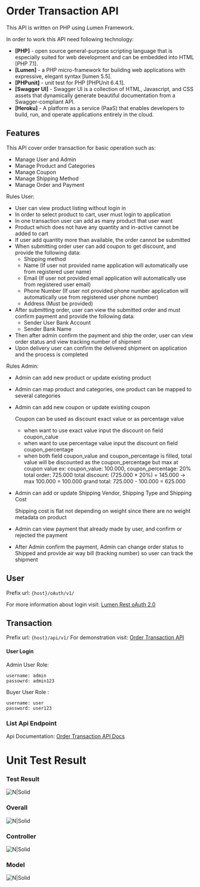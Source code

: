 # Order Transaction API
This API is written on PHP using Lumen Framework.

In order to work this API need following technology:
* **[PHP]** - open source general-purpose scripting language that is especially suited for web development and can be embedded into HTML [PHP 7.1].
* **[Lumen]** - a PHP micro-framework for building web applications with expressive, elegant syntax [lumen 5.5].
* **[PHPunit]** - unit test for PHP [PHPUnit 6.4.1].
* **[Swagger UI]** - Swagger UI is a collection of HTML, Javascript, and CSS assets that dynamically generate beautiful documentation from a Swagger-compliant API.
* **[Heroku]** - A platform as a service (PaaS) that enables developers to build, run, and operate applications entirely in the cloud.

## Features
This API cover order transaction for basic operation such as:
* Manage User and Admin
* Manage Product and Categories
* Manage Coupon
* Manage Shipping Method
* Manage Order and Payment

Rules User:
* User can view product listing without login in
* In order to select product to cart, user must login to application
* In one transaction user can add as many product that user want
* Product which does not have any quantity and in-active cannot be added to cart
* If user add quantity more than available, the order cannot be submitted
* When submitting order user can add coupon to get discount, and provide the following data:
    * Shipping method
    * Name (If user not provided name application will automatically use from registered user name)
    * Email (If user not provided email application will automatically use from registered user email)
    * Phone Number (If user not provided phone number application will automatically use from registered user phone number)
    * Address (Must be provided)
* After submitting order, user can view the submitted order and must confirm payment and provide the following data: 
    * Sender User Bank Account
    * Sender Bank Name
* Then after admin confirm the payment and ship the order, user can view order status and view tracking number of shipment
* Upon delivery user can confirm the delivered shipment on application and the process is completed

Rules Admin:
* Admin can add new product or update existing product
* Admin can map product and categories, one product can be mapped to several categories
* Admin can add new coupon or update existing coupon
   
    
    Coupon can be used as discount exact value or as percentage value
    - when want to use exact value input the discount on field coupon_calue
    - when want to use percentage value input the discount on field coupon_percentage
    - when both field coupon_value and coupon_percentage is filled,
      total value will be discounted as the coupon_percentage but max at coupon value
      ex: coupon_value: 100.000, coupon_percentage: 20%
          total order: 725.000
          total discount: (725.000 * 20%) = 145.000 -> max 100.000 = 100.000
          grand total: 725.000 - 100.000 = 625.000
* Admin can add or update Shipping Vendor, Shipping Type and Shipping Cost


    Shipping cost is flat not depending on weight since there are 
    no weight metadata on product
* Admin can view payment that already made by user, and confirm or rejected the payment
* After Admin confirm the payment, Admin can change order status to Shipped and provide air way bill (tracking number) so user can track the shipment        

## User
Prefix url: `{host}/oAuth/v1/`

For more information about login visit: [Lumen Rest oAuth 2.0](http://laravel-lumen-rest.dockerboxes.us/v1)

## Transaction
Prefix url: `{host}/api/v1/`
For demonstration visit: [Order Transaction API](http://l5-order-transaction.herokuapp.com)

#### User Login
Admin User Role:

    username: admin
    passowrd: admin123

Buyer User Role :

    username: user
    password: user123


### List Api Endpoint
Api Documentation: [Order Transaction API Docs](http://l5-order-transaction.herokuapp.com/api/documentation)

# Unit Test Result
### Test Result
![N|Solid](http://preview.ibb.co/igoxFb/image.png)

### Overall
![N|Solid](http://image.ibb.co/c3vG8w/image.png)

### Controller
![N|Solid](http://image.ibb.co/nqi8MG/image.png)

### Model
![N|Solid](http://image.ibb.co/irmdMG/image.png)
